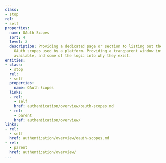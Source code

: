 ```yaml
---
class:
- stop
rel:
- self
properties:
  name: OAuth Scopes
  sort: 4
  level: 2
  description: Providing a dedicated page or section to listing out the different
    OAuth scopes used by a platform. Providing a transparent window into all the scopes
    available, and some of the logic into why they exist.
entities:
- class:
  - stop
  rel:
  - self
  properties:
    name: OAuth Scopes
  links:
  - rel:
    - self
    href: authentication/overview/oauth-scopes.md
  - rel:
    - parent
    href: authentication/overview/
links:
- rel:
  - self
  href: authentication/overview/oauth-scopes.md
- rel:
  - parent
  href: authentication/overview/
...
```

